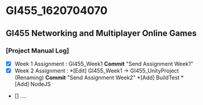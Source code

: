 # GI455_1620704070
## GI455 Networking and Multiplayer Online Games

### [Project Manual Log]

* [x] Week 1 Assignment : GI455_Week1 **Commit** "Send Assignment Week1"
* [x] Week 2 Assignment : 
      *[Edit] GI455_Week1 -> GI455_UnityProject (Renaming) **Commit** "Send Assignment Week2"
      *[Add] BuildTest
      *[Add] NodeJS
* [] ....
